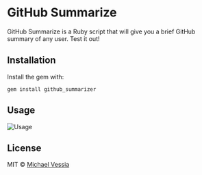 # GitHub Summarize

GitHub Summarize is a Ruby script that will give you a brief GitHub summary of any user. Test it out!

## Installation

Install the gem with:
```
gem install github_summarizer
```

## Usage

![Usage](http://i.imgur.com/nBVU3A1.gif)



## License

MIT © [Michael Vessia](http://vessia.net)
